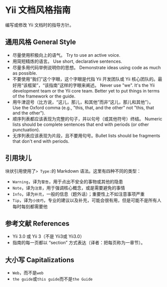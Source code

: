 # Yii 文档风格指南

编写或修改 Yii 文档时的指导方针。



## 通用风格 General Style

- 尽量使用积极向上的语气。 Try to use an active voice.
- 用简短精炼的语言。 Use short, declarative sentences.
- 尽量多用代码举例说明你的思想。 Demonstrate ideas using code as much as possible.
- 不要使用“我们”这个字眼，这个字眼是代指 Yii 开发团队或 Yii 核心团队的。最好用“该框架”，“该指南”这样的字眼来阐述。 Never use "we". It's the Yii development team or the Yii core team. Better yet to put things in terms of the framework or the guide.
- 用牛津逗号（比方说，“这儿，那儿，和其他”而非“这儿，那儿和其他”）。 Use the Oxford comma (e.g., "this, that, and the other" not "this, that and the other").
- 顺序列表都应该表现为完整的句子，并以句号（或其他符号）终结。 Numeric lists should be complete sentences that end with periods (or other punctuation).
- 无序列表应该表现为片段，且不要用句号。Bullet lists should be fragments that don't end with periods.



## 引用块儿

块状引用使用了`> Type:`的 Markdown 语法。这里有四种不同的类型：

- `Warning`，译为`警告`，用于点出不安全的事物或其他的隐患
- `Note`，译为`注意`，用于强调核心概念，或是需要避免的事情
- `Info`，译为`补充`，一般的信息（题外话）；重要性上不如注意事项严重
- `Tip`，译为`小技巧`，专业的建议以及补充，可能会很有用，但是可能不是所有人每时每刻都需要他

## 参考文献 References

- Yii 3.0 或 Yii 3（不是 Yii3或 Yii3.0）
- 指南的每一页都以 “section” 方式表达（译者：把每页称为一章节）。

## 大小写 Capitalizations

- `Web`，而不是`web`
- `the guide`或`this guide`而不是`the Guide`
